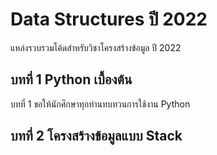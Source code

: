 # Data Structures ปี 2022
แหล่งรวบรวมโค้ดสำหรับวิชาโครงสร้างข้อมูล ปี 2022

## บทที่ 1 Python เบื้องต้น
บทที่ 1 ขอให้นักศึกษาทุกท่านทบทวนการใช้งาน Python

## บทที่ 2 โครงสร้างข้อมูลแบบ Stack
